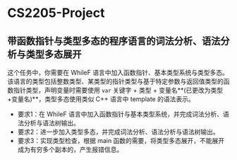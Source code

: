 # CS2205-Project

## 带函数指针与类型多态的程序语言的词法分析、语法分析与类型多态展开

这个任务中，你需要在 WhileF 语言中加入函数指针、基本类型系统与类型多态。该语言的类型包括整数类型、某类型的指针类型与基于特定参数与返回值类型的函数指针类型，声明变量时需要使用 `var` 关键字 + 类型 + 变量名**(已更改为类型+变量名)**，类型多态使用类似 C++ 语言中 template 的语法表示。
- 要求1：在 WhileF 语言中加入函数指针与基本类型系统，并完成词法分析、语法分析与语法树输出。
- 要求2：进一步加入类型多态，并完成词法分析、语法分析与语法树输出。
- 要求3：实现类型检查，根据 main 函数的需要，将类型多态展开，不能展开成为有穷多个副本的，产生报错信息。
